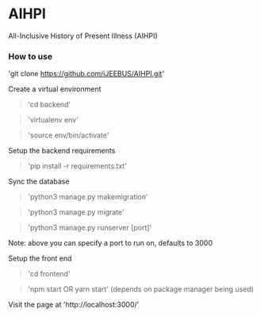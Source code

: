 # AIHPI
All-Inclusive History of Present Illness (AIHPI) 

### How to use
'git clone https://github.com/iJEEBUS/AIHPI.git'

Create a virtual environment

> 'cd backend'

> 'virtualenv env'

> 'source env/bin/activate' 


Setup the backend requirements

> 'pip install -r requirements.txt'

Sync the database

> 'python3 manage.py makemigration'

> 'python3 manage.py migrate'

> 'python3 manage.py runserver [port]' 

Note: above you can specify a port to run on, defaults to 3000


Setup the front end

> 'cd frontend'

> 'npm start OR yarn start' (depends on package manager being used)


Visit the page at 'http://localhost:3000/'


